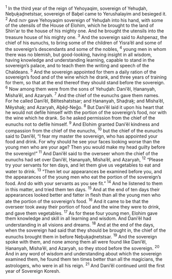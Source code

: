 <sup>1</sup> In the third year of the reign of Yehoyaqim, sovereign of Yehuḏah, Neḇuḵaḏnetstsar, sovereign of Baḇel came to Yerushalayim and besieged it.
<sup>2</sup> And יהוה gave Yehoyaqim sovereign of Yehuḏah into his hand, with some of the utensils of the House of Elohim, which he brought to the land of Shin‛ar to the house of his mighty one. And he brought the utensils into the treasure house of his mighty one.
<sup>3</sup> And the sovereign said to Ashpenaz, the chief of his eunuchs, to bring some of the children of Yisra’ĕl and some of the sovereign’s descendants and some of the nobles,
<sup>4</sup> young men in whom there was no blemish, but good-looking, having insight in all wisdom, having knowledge and understanding learning, capable to stand in the sovereign’s palace, and to teach them the writing and speech of the Chaldeans.
<sup>5</sup> And the sovereign appointed for them a daily ration of the sovereign’s food and of the wine which he drank, and three years of training for them, so that at the end thereof they should stand before the sovereign.
<sup>6</sup> Now among them were from the sons of Yehuḏah: Dani’ĕl, Ḥananyah, Misha’ĕl, and Azaryah.
<sup>7</sup> And the chief of the eunuchs gave them names. For he called Dani’ĕl, Bĕlteshatstsar; and Ḥananyah, Shaḏraḵ; and Misha’ĕl, Mĕyshaḵ; and Azaryah, Aḇĕḏ-Neḡo.
<sup>8</sup> But Dani’ĕl laid it upon his heart that he would not defile himself with the portion of the sovereign’s food, nor with the wine which he drank. So he asked permission from the chief of the eunuchs not to defile himself.
<sup>9</sup> And Elohim granted Dani’ĕl kindness and compassion from the chief of the eunuchs,
<sup>10</sup> but the chief of the eunuchs said to Dani’ĕl, “I fear my master the sovereign, who has appointed your food and drink. For why should he see your faces looking worse than the young men who are your age? Then you would make my head guilty before the sovereign!”
<sup>11</sup> And Dani’ĕl said to the overseer whom the chief of the eunuchs had set over Dani’ĕl, Ḥananyah, Misha’ĕl, and Azaryah,
<sup>12</sup> “Please try your servants for ten days, and let them give us vegetables to eat and water to drink.
<sup>13</sup> “Then let our appearances be examined before you, and the appearances of the young men who eat the portion of the sovereign’s food. And do with your servants as you see fit.”
<sup>14</sup> And he listened to them in this matter, and tried them ten days.
<sup>15</sup> And at the end of ten days their appearances looked better and fatter in flesh than all the young men who ate the portion of the sovereign’s food.
<sup>16</sup> And it came to be that the overseer took away their portion of food and the wine they were to drink, and gave them vegetables.
<sup>17</sup> As for these four young men, Elohim gave them knowledge and skill in all learning and wisdom. And Dani’ĕl had understanding in all visions and dreams.
<sup>18</sup> And at the end of the days, when the sovereign had said that they should be brought in, the chief of the eunuchs brought them in before Neḇuḵaḏnetstsar.
<sup>19</sup> And the sovereign spoke with them, and none among them all were found like Dani’ĕl, Ḥananyah, Misha’ĕl, and Azaryah, so they stood before the sovereign.
<sup>20</sup> And in any word of wisdom and understanding about which the sovereign examined them, he found them ten times better than all the magicians, the astrologers, who were in all his reign.
<sup>21</sup> And Dani’ĕl continued until the first year of Sovereign Koresh.
